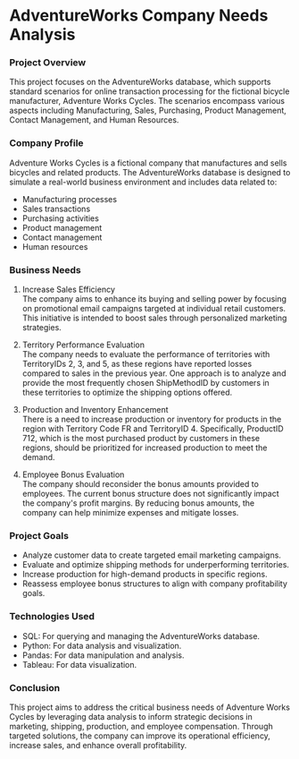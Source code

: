 # AdventureWorks Company Needs Analysis

### Project Overview
This project focuses on the AdventureWorks database, which supports standard scenarios for online transaction processing for the fictional bicycle manufacturer, Adventure Works Cycles. The scenarios encompass various aspects including Manufacturing, Sales, Purchasing, Product Management, Contact Management, and Human Resources.

### Company Profile
Adventure Works Cycles is a fictional company that manufactures and sells bicycles and related products. The AdventureWorks database is designed to simulate a real-world business environment and includes data related to:
- Manufacturing processes
- Sales transactions
- Purchasing activities
- Product management
- Contact management
- Human resources

### Business Needs
1. Increase Sales Efficiency \
   The company aims to enhance its buying and selling power by focusing on promotional email campaigns targeted at individual retail customers. This initiative is intended to boost sales through personalized marketing strategies.

2. Territory Performance Evaluation \
   The company needs to evaluate the performance of territories with TerritoryIDs 2, 3, and 5, as these regions have reported losses compared to sales in the previous year. One approach is to analyze and provide the most frequently chosen ShipMethodID by customers in these territories to optimize the shipping options offered.

3. Production and Inventory Enhancement \
There is a need to increase production or inventory for products in the region with Territory Code FR and TerritoryID 4. Specifically, ProductID 712, which is the most purchased product by customers in these regions, should be prioritized for increased production to meet the demand.

4. Employee Bonus Evaluation \
   The company should reconsider the bonus amounts provided to employees. The current bonus structure does not significantly impact the company's profit margins. By reducing bonus amounts, the company can help minimize expenses and mitigate losses.

### Project Goals
- Analyze customer data to create targeted email marketing campaigns.
- Evaluate and optimize shipping methods for underperforming territories.
- Increase production for high-demand products in specific regions.
- Reassess employee bonus structures to align with company profitability goals.

### Technologies Used
- SQL: For querying and managing the AdventureWorks database.
- Python: For data analysis and visualization.
- Pandas: For data manipulation and analysis.
- Tableau: For data visualization.

### Conclusion
This project aims to address the critical business needs of Adventure Works Cycles by leveraging data analysis to inform strategic decisions in marketing, shipping, production, and employee compensation. Through targeted solutions, the company can improve its operational efficiency, increase sales, and enhance overall profitability.
